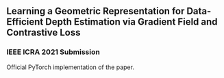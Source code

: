 ## Learning a Geometric Representation for Data-Efficient Depth Estimation via Gradient Field and Contrastive Loss

### IEEE ICRA 2021 Submission 
Official PyTorch implementation of the paper.

